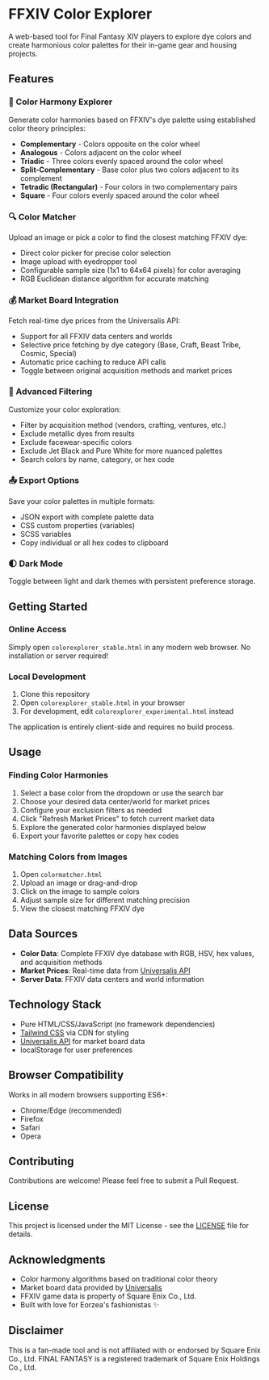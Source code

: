 # FFXIV Color Explorer

A web-based tool for Final Fantasy XIV players to explore dye colors and create harmonious color palettes for their in-game gear and housing projects.

## Features

### 🎨 Color Harmony Explorer
Generate color harmonies based on FFXIV's dye palette using established color theory principles:
- **Complementary** - Colors opposite on the color wheel
- **Analogous** - Colors adjacent on the color wheel
- **Triadic** - Three colors evenly spaced around the color wheel
- **Split-Complementary** - Base color plus two colors adjacent to its complement
- **Tetradic (Rectangular)** - Four colors in two complementary pairs
- **Square** - Four colors evenly spaced around the color wheel

### 🔍 Color Matcher
Upload an image or pick a color to find the closest matching FFXIV dye:
- Direct color picker for precise color selection
- Image upload with eyedropper tool
- Configurable sample size (1x1 to 64x64 pixels) for color averaging
- RGB Euclidean distance algorithm for accurate matching

### 💰 Market Board Integration
Fetch real-time dye prices from the Universalis API:
- Support for all FFXIV data centers and worlds
- Selective price fetching by dye category (Base, Craft, Beast Tribe, Cosmic, Special)
- Automatic price caching to reduce API calls
- Toggle between original acquisition methods and market prices

### 🎯 Advanced Filtering
Customize your color exploration:
- Filter by acquisition method (vendors, crafting, ventures, etc.)
- Exclude metallic dyes from results
- Exclude facewear-specific colors
- Exclude Jet Black and Pure White for more nuanced palettes
- Search colors by name, category, or hex code

### 📤 Export Options
Save your color palettes in multiple formats:
- JSON export with complete palette data
- CSS custom properties (variables)
- SCSS variables
- Copy individual or all hex codes to clipboard

### 🌓 Dark Mode
Toggle between light and dark themes with persistent preference storage.

## Getting Started

### Online Access
Simply open `colorexplorer_stable.html` in any modern web browser. No installation or server required!

### Local Development
1. Clone this repository
2. Open `colorexplorer_stable.html` in your browser
3. For development, edit `colorexplorer_experimental.html` instead

The application is entirely client-side and requires no build process.

## Usage

### Finding Color Harmonies
1. Select a base color from the dropdown or use the search bar
2. Choose your desired data center/world for market prices
3. Configure your exclusion filters as needed
4. Click "Refresh Market Prices" to fetch current market data
5. Explore the generated color harmonies displayed below
6. Export your favorite palettes or copy hex codes

### Matching Colors from Images
1. Open `colormatcher.html`
2. Upload an image or drag-and-drop
3. Click on the image to sample colors
4. Adjust sample size for different matching precision
5. View the closest matching FFXIV dye

## Data Sources

- **Color Data**: Complete FFXIV dye database with RGB, HSV, hex values, and acquisition methods
- **Market Prices**: Real-time data from [Universalis API](https://universalis.app/)
- **Server Data**: FFXIV data centers and world information

## Technology Stack

- Pure HTML/CSS/JavaScript (no framework dependencies)
- [Tailwind CSS](https://tailwindcss.com/) via CDN for styling
- [Universalis API](https://universalis.app/) for market board data
- localStorage for user preferences

## Browser Compatibility

Works in all modern browsers supporting ES6+:
- Chrome/Edge (recommended)
- Firefox
- Safari
- Opera

## Contributing

Contributions are welcome! Please feel free to submit a Pull Request.

## License

This project is licensed under the MIT License - see the [LICENSE](LICENSE) file for details.

## Acknowledgments

- Color harmony algorithms based on traditional color theory
- Market board data provided by [Universalis](https://universalis.app/)
- FFXIV game data is property of Square Enix Co., Ltd.
- Built with love for Eorzea's fashionistas ✨

## Disclaimer

This is a fan-made tool and is not affiliated with or endorsed by Square Enix Co., Ltd. FINAL FANTASY is a registered trademark of Square Enix Holdings Co., Ltd.
